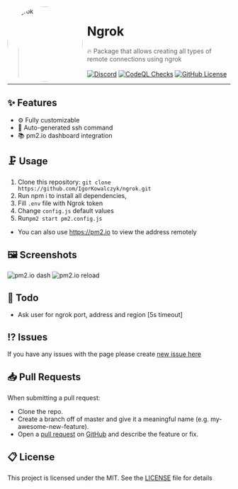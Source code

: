 <img width="170" height="170" align="left" style="float: left; margin: 0 10px 0 0; border-radius: 50%;" alt="Ngrok" src="https://media.discordapp.net/attachments/709486554862714995/933392971263533166/circle.png?width=643&height=643">

# Ngrok

> 🔥 Package that allows creating all types of remote connections using ngrok
> <br><br>[![Discord](https://img.shields.io/discord/666599184844980224?color=333&logo=discord&label=Discord&style=flat-square&logoColor=fff)](https://igorkowalczyk.dev/r/discord)
> [![CodeQL Checks](https://img.shields.io/github/workflow/status/igorkowalczyk/ngrok/CodeQL%20Checks/master?style=flat-square&label=CodeQL&logo=github&color=333)](https://igorkowalczyk.dev)
> [![GitHub License](https://img.shields.io/github/license/igorkowalczyk/ngrok?style=flat-square&logo=github&label=License&color=333)](https://github.com/igorkowalczyk/ngrok)
> <br>

---

## ✨ Features
- ⚙️ Fully customizable
- 🌆 Auto-generated ssh command
- 📚 pm2.io dashboard integration

## 🗜️ Usage

1. Clone this repository: `git clone https://github.com/IgorKowalczyk/ngrok.git`
2. Run npm i to install all dependencies,
3. Fill `.env` file with Ngrok token
4. Change `config.js` default values
5. Run`pm2 start pm2.config.js`
- You can also use https://pm2.io to view the address remotely

## 🖼️ Screenshots
![pm2.io dash](https://media.discordapp.net/attachments/922505955885867011/945629828164517888/unknown.png?width=1440&height=270)
![pm2.io reload](https://media.discordapp.net/attachments/922505955885867011/945630048587743252/unknown.png)

## 🧱 Todo

- Ask user for ngrok port, address and region [5s timeout]

## ⁉️ Issues

If you have any issues with the page please create [new issue here](https://github.com/igorkowalczyk/ngrok/issues)

## 📥 Pull Requests

When submitting a pull request:

- Clone the repo.
- Create a branch off of master and give it a meaningful name (e.g. my-awesome-new-feature).
- Open a [pull request](https://github.com/igorkowalczyk/ngrok/pulls) on [GitHub](https://github.com) and describe the feature or fix.

## 📋 License

This project is licensed under the MIT. See the [LICENSE](https://github.com/igorkowalczyk/ngrok/blob/master/license.md) file for details
